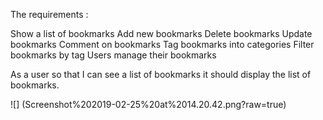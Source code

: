 
The requirements :

Show a list of bookmarks
Add new bookmarks
Delete bookmarks
Update bookmarks
Comment on bookmarks
Tag bookmarks into categories
Filter bookmarks by tag
Users manage their bookmarks

As a user
so that I can see a list of bookmarks
it should display the list of bookmarks.

![] (Screenshot%202019-02-25%20at%2014.20.42.png?raw=true)
